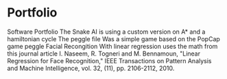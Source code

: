 # Portfolio
Software Portfolio
The Snake AI is using a custom version on A* and a hamiltonian cycle
The peggle file Was a simple game based on the PopCap game peggle
Facial Recongition With linear regression uses the math from this journal article 
I. Naseem, R. Togneri and M. Bennamoun, "Linear Regression for Face Recognition," IEEE Transactions on Pattern Analysis and Machine Intelligence, vol. 32, (11), pp. 2106-2112, 2010.
